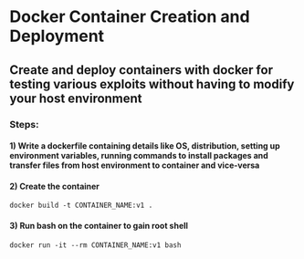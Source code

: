 # Docker Container Creation and Deployment

## Create and deploy containers with docker for testing various exploits without having to modify your host environment

### Steps:

#### 1) Write a dockerfile containing details like OS, distribution, setting up environment variables, running commands to install packages and transfer files from host environment to container and vice-versa

#### 2) Create the container

    docker build -t CONTAINER_NAME:v1 .

#### 3) Run bash on the container to gain root shell

    docker run -it --rm CONTAINER_NAME:v1 bash

